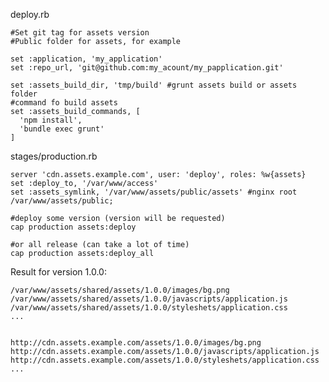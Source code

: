 

deploy.rb

    #Set git tag for assets version
    #Public folder for assets, for example
    
    set :application, 'my_application'
    set :repo_url, 'git@github.com:my_acount/my_papplication.git'
 
    set :assets_build_dir, 'tmp/build' #grunt assets build or assets folder
    #command fo build assets
    set :assets_build_commands, [
      'npm install',
      'bundle exec grunt'
    ]
    
stages/production.rb

    server 'cdn.assets.example.com', user: 'deploy', roles: %w{assets}
    set :deploy_to, '/var/www/access'
    set :assets_symlink, '/var/www/assets/public/assets' #nginx root /var/www/assets/public;
    
    #deploy some version (version will be requested)
    cap production assets:deploy

    #or all release (can take a lot of time)
    cap production assets:deploy_all
    
    
Result for version 1.0.0:

    /var/www/assets/shared/assets/1.0.0/images/bg.png
    /var/www/assets/shared/assets/1.0.0/javascripts/application.js
    /var/www/assets/shared/assets/1.0.0/styleshets/application.css
    ...
    
    
    http://cdn.assets.example.com/assets/1.0.0/images/bg.png
    http://cdn.assets.example.com/assets/1.0.0/javascripts/application.js
    http://cdn.assets.example.com/assets/1.0.0/styleshets/application.css
    ...
    
    
    